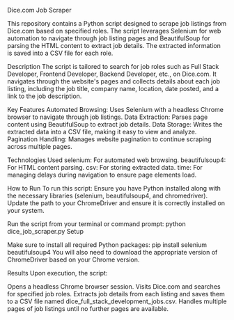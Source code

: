 Dice.com Job Scraper

This repository contains a Python script designed to scrape job listings from Dice.com based on specified roles. The script leverages Selenium for web automation to navigate through job listing pages and BeautifulSoup for parsing the HTML content to extract job details. The extracted information is saved into a CSV file for each role.

Description
The script is tailored to search for job roles such as Full Stack Developer, Frontend Developer, Backend Developer, etc., on Dice.com. It navigates through the website's pages and collects details about each job listing, including the job title, company name, location, date posted, and a link to the job description.

Key Features
Automated Browsing: Uses Selenium with a headless Chrome browser to navigate through job listings.
Data Extraction: Parses page content using BeautifulSoup to extract job details.
Data Storage: Writes the extracted data into a CSV file, making it easy to view and analyze.
Pagination Handling: Manages website pagination to continue scraping across multiple pages.

Technologies Used
selenium: For automated web browsing.
beautifulsoup4: For HTML content parsing.
csv: For storing extracted data.
time: For managing delays during navigation to ensure page elements load.

How to Run
To run this script:
Ensure you have Python installed along with the necessary libraries (selenium, beautifulsoup4, and chromedriver).
Update the path to your ChromeDriver and ensure it is correctly installed on your system.

Run the script from your terminal or command prompt:
python dice_job_scraper.py
Setup

Make sure to install all required Python packages:
pip install selenium beautifulsoup4
You will also need to download the appropriate version of ChromeDriver based on your Chrome version.

Results
Upon execution, the script:

Opens a headless Chrome browser session.
Visits Dice.com and searches for specified job roles.
Extracts job details from each listing and saves them to a CSV file named dice_full_stack_development_jobs.csv.
Handles multiple pages of job listings until no further pages are available.